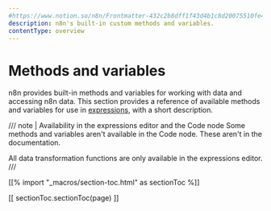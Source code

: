 ```yaml
---
#https://www.notion.so/n8n/Frontmatter-432c2b8dff1f43d4b1c8d20075510fe4
description: n8n's built-in custom methods and variables.
contentType: overview
---
```


# Methods and variables

n8n provides built-in methods and variables for working with data and accessing n8n data. This section provides a reference of available methods and variables for use in [expressions](/glossary.md#expression-n8n), with a short description. 

/// note | Availability in the expressions editor and the Code node
Some methods and variables aren't available in the Code node. These aren't in the documentation.

All data transformation functions are only available in the expressions editor.
///		

[[% import "_macros/section-toc.html" as sectionToc %]]

[[ sectionToc.sectionToc(page) ]]
